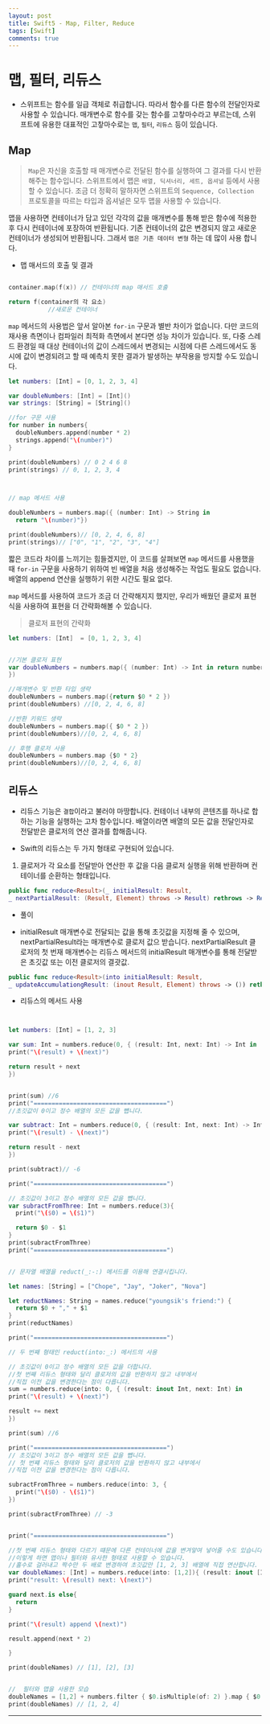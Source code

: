 ```yaml
---
layout: post
title: Swift5 - Map, Filter, Reduce
tags: [Swift]
comments: true
---
```



# 맵, 필터, 리듀스

- 스위프트는 함수를 일급 객체로 취급합니다. 따라서 함수를 다른 함수의 전달인자로 사용할 수 있습니다. 매개변수로 함수를 갖는 함수를 고챃마수라고 부르는데, 스위프트에 유용한 대표적인 고챃마수로는 `맵`, `필터`, `리듀스` 등이 있습니다.



## Map

> `Map`은 자신을 호출할 때 매개변수로 전달된 함수를 실행하여 그 결과를 다시 반환 해주는 함수입니다. 스위프트에서 맵은 `배열, 딕셔너리, 세트, 옵셔널` 등에서 사용할 수 있습니다. 조금 더 정확히 말하자면 스위프트의 `Sequence, Collection` 프로토콜을 따르는 타입과 옵셔널은 모두 맵을 사용할 수 있습니다.

맵을 사용하면 컨테이너가 담고 있던 각각의 값을 매개변수를 통해 받은 함수에 적용한 후 다시 컨테이너에 포장하여 반환됩니다. 기존 컨테이너의 값은 변경되지 않고 새로운 컨테이너가 생성되어 반환됩니다. 그래서 `맵은 기존 데이터 변형` 하는 데 많이 사용 합니다.


- 맵 매서드의 호출 및 결과

```swift

container.map(f(x)) // 컨테이너의 map 매서드 호출

return f(container의 각 요소)
           //새로운 컨테이너

```

`map` 메서드의 사용법은 앞서 알아본 `for-in` 구문과 별반 차이가 없습니다. 다만 코드의 재사용 측면이나 컴파일러 최적화 측면에서 본다면 성능 차이가 있습니다.
또, 다중 스레드 환경일 때 대상 컨테이너의 값이 스레드에서 변경되는 시점에 다른 스레드에서도 동시에 값이 변경되려고 할 때 예측치 못한 결과가 발생하는 부작용을 방지할 수도 있습니다.


```swift
let numbers: [Int] = [0, 1, 2, 3, 4]

var doubleNumbers: [Int] = [Int]()
var strings: [String] = [String]()

//for 구문 사용
for number in numbers{
  doubleNumbers.append(number * 2)
  strings.append("\(number)")
}

print(doubleNumbers) // 0 2 4 6 8
print(strings) // 0, 1, 2, 3, 4



// map 메서드 사용

doubleNumbers = numbers.map({ (number: Int) -> String in 
  return "\(number)"})

print(doubleNumbers)// [0, 2, 4, 6, 8]
print(strings)// ["0", "1", "2", "3", "4"]
```

짧은 코드라 차이를 느끼기는 힘들겠지만, 이 코드를 살펴보면 `map` 메서드를 사용했을 때 `for-in` 구문을 사용하기 위하여 빈 배열을 처음 생성해주는 작업도 필요도 없습니다.
배열의 append 연산을 실행하기 위한 시간도 필요 없다.


`map` 메서드를 사용하여 코드가 조금 더 간략해지지 했지만, 우리가 배웠던 클로저 표현식을 사용하여 표현을 더 간략화해볼 수 있습니다. 

> 클로저 표현의 간략화

```swift
let numbers: [Int]  = [0, 1, 2, 3, 4]


//기본 클로저 표현
var doubleNumbers = numbers.map({ (number: Int) -> Int in return number * 2
})

//매개변수 및 반환 타입 생략
doubleNumbers = numbers.map({return $0 * 2 })
print(doubleNumbers) //[0, 2, 4, 6, 8]

//반환 키워드 생략
doubleNumbers = numbers.map({ $0 * 2 })
print(doubleNumbers)//[0, 2, 4, 6, 8]

// 후행 클로저 사용
doubleNumbers = numbers.map {$0 * 2}
print(doubleNumbers)//[0, 2, 4, 6, 8]

```



## 리듀스

 - 리듀스 기능은 `결합`이라고 불러야 마땅합니다. 컨테이너 내부의 콘텐츠를 하나로 합하는 기능을 실행하는 고차 함수입니다. 배열이라면 배열의 모든 값을 전달인자로 전달받은 클로저의 연산 결과를 합해줍니다.

 - Swift의 리듀스는 두 가지 형태로 구현되어 있습니다.
  
  1. 클로저가 각 요소를 전달받아 연산한 후 값을 다음 클로저 실행을 위해 반환하며 컨테이너를 순환하는 형태입니다.



```swift
public func reduce<Result>(_ initialResult: Result,
_ nextPartialResult: (Result, Element) throws -> Result) rethrows -> Result

```
- 풀이

 - initialResult 매개변수로 전달되는 값을 통해 초깃값을 지정해 줄 수 있으며, nextPartialResult라는 매개변수로 클로저 값으 받습니다. nextPartialResult 클로저의 첫 번재 매개변수는 리듀스 메서드의 initialResult 매개변수를 통해 전달받은 초깃값 또는 이전 클로저의 결괏값.


```swift
public func reduce<Result>(into initialResult: Result,
_ updateAccumulationgResult: (inout Result, Element) throws -> ()) rethrows -> Result
```

- 리듀스의 메서드 사용

```swift


let numbers: [Int] = [1, 2, 3]

var sum: Int = numbers.reduce(0, { (result: Int, next: Int) -> Int in 
print("\(result) + \(next)")

return result + next 
})


print(sum) //6
print("=====================================")
//초깃값이 0이고 정수 배열의 모든 값을 뻅니다.

var subtract: Int = numbers.reduce(0, { (result: Int, next: Int) -> Int in
print("\(result) - \(next)")

return result - next
})

print(subtract)// -6

print("=====================================")

// 초깃값이 3이고 정수 배열의 모든 값을 뻅니다.
var subractFromThree: Int = numbers.reduce(3){
  print("\($0) = \($1)")

  return $0 - $1
}
print(subractFromThree)
print("=====================================")


// 문자열 배열을 reduct(_:-:) 메서드를 이용해 연결시킵니다.

let names: [String] = ["Chope", "Jay", "Joker", "Nova"]

let reductNames: String = names.reduce("youngsik's friend:") {
  return $0 + "," + $1
}
print(reductNames)

print("=====================================")

// 두 번째 형태인 reduct(into:_:) 메서드의 사용

// 초깃값이 0이고 정수 배열의 모든 값을 더합니다.
//첫 번째 리듀스 형태와 달리 클로저의 값을 반환하지 않고 내부에서
//직접 이전 값을 변경한다는 점이 다릅니다.
sum = numbers.reduce(into: 0, { (result: inout Int, next: Int) in
print("\(result) + \(next)")

result += next
})

print(sum) //6

print("=====================================")
// 초깃값이 3이고 정수 배열의 모든 값을 뻅니다.
// 첫 번쨰 리듀스 형태와 달리 클로저의 값을 반환하지 않고 내부에서
//직접 이전 값을 변경한다는 점이 다릅니다.

subractFromThree = numbers.reduce(into: 3, {
  print("\($0) - \($1)")
})

print(subractFromThree) // -3


print("=====================================")

//첫 번째 리듀스 형태와 다르기 떄문에 다른 컨테이너에 값을 변겨앟여 넣어줄 수도 있습니다.
//이렇게 하면 맵이나 필터와 유사한 형태로 사용할 수 있습니다.
//홀수로 걸러내고 짝수만 두 배로 변경하여 초깃값만 [1, 2, 3] 배열에 직접 연산합니다.
var doubleNames: [Int] = numbers.reduce(into: [1,2]){ (result: inout [Int], next: Int) in
print("result: \(result) next: \(next)")

guard next.is else{
  return
}

print("\(result) append \(next)")

result.append(next * 2)

}

print(doubleNames) // [1], [2], [3]


//  필터와 맵을 사용한 모습
doubleNames = [1,2] + numbers.filter { $0.isMultiple(of: 2) }.map { $0 * 2}
print(doubleNames) // [1, 2, 4]


```
---





